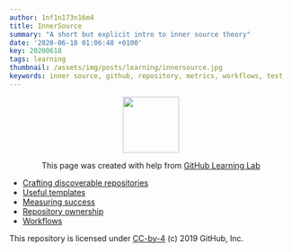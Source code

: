 ```yaml
---
author: 1nf1n173n16m4
title: InnerSource
summary: "A short but explicit intro to inner source theory"
date: '2020-06-18 01:06:48 +0100'
key: 20200618
tags: learning
thumbnail: /assets/img/posts/learning/innersource.jpg
keywords: inner source, github, repository, metrics, workflows, test
---
```



<p align="center"><img width="100" src="https://lab.github.com/public/images/avatar.png"></p>

<p align="center">This page was created with help from <a href="https://lab.github.com/">GitHub Learning Lab</a></p>

- [Crafting discoverable repositories](discoverable)
- [Useful templates](templates/templates/)
- [Measuring success](metrics/)
- [Repository ownership](repo-ownership/)
- [Workflows](workflows/)

This repository is licensed under [CC-by-4](../LICENSE) (c) 2019 GitHub, Inc.
